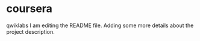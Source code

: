 # coursera
qwiklabs
I am editing the README file. Adding some more details about the project description.
